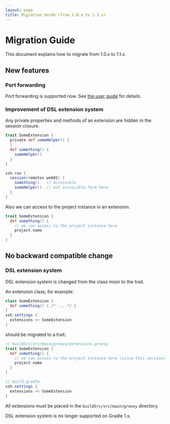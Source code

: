 ```yaml
---
layout: page
title: Migration Guide (from 1.0.x to 1.1.x)
---
```


# Migration Guide

This document explains how to migrate from 1.0.x to 1.1.x.


## New features

### Port forwarding

Port forwarding is supported now.
See [the user guide](/user-guide.html#enable-the-port-forwarding) for details.


### Improvement of DSL extension system

Any private properties and methods of an extension are hidden in the session closure.

```groovy
trait SomeExtension {
  private def someHelper() {
  }
  def something() {
    someHelper()
  }
}
```

```groovy
ssh.run {
  session(remotes.web01) {
    something()   // accessible
    someHelper()  // not accessible form here
  }
}
```

Also we can access to the project instance in an extension.

```groovy
trait SomeExtension {
  def something() {
    // we can access to the project instance here
    project.name
  }
}
```


## No backward compatible change

### DSL extension system

DSL extension system is changed from the class mixin to the trait.

An extension class, for example:

```groovy
class SomeExtension {
  def something() { /* ... */ }
}
ssh.settings {
  extensions << SomeExtension
}
```

should be migrated to a trait:

```groovy
// buildSrc/src/main/groovy/extensions.groovy
trait SomeExtension {
  def something() {
    // we can access to the project instance here (since this version)
    project.name
  }
}
```

```groovy
// build.gradle
ssh.settings {
  extensions << SomeExtension
}
```

All extensions must be placed in the `buildSrc/src/main/groovy` directory.

DSL extension system is no longer supported on Gradle 1.x.
